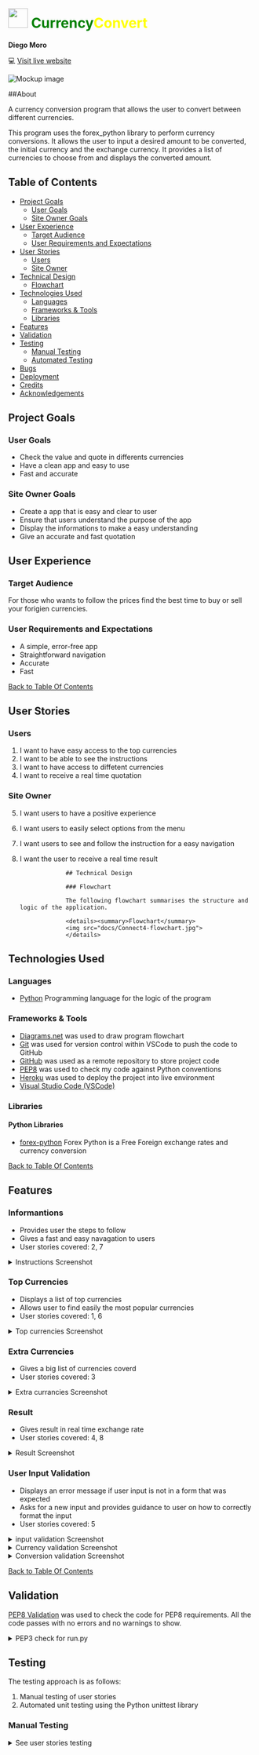 # <img src="images/exchange-rate.png" style="width: 40px;height:40px"> <span style="color: green">Currency</span><span style="color: yellow">Convert</span>

**Diego Moro** 

💻 [Visit live website](https://currencyconverter.herokuapp.com/)

![Mockup image](images/mockup_currencyconvert.png)

##About

A currency conversion program that allows the user to convert between different currencies.

This program uses the forex_python library to perform currency conversions. It allows the user to input a desired amount to be converted, the initial
currency and the exchange currency. It provides a list of currencies to choose from and displays the converted amount.

## Table of Contents
  - [Project Goals](#project-goals)
    - [User Goals](#user-goals)
    - [Site Owner Goals](#site-owner-goals)
  - [User Experience](#user-experience)
    - [Target Audience](#target-audience)
    - [User Requirements and Expectations](#user-requirements-and-expectations)
  - [User Stories](#user-stories)
    - [Users](#users)
    - [Site Owner](#site-owner)
  - [Technical Design](#technical-design)
    - [Flowchart](#flowchart)
  - [Technologies Used](#technologies-used)
    - [Languages](#languages)
    - [Frameworks & Tools](#frameworks--tools)
    - [Libraries](#libraries)
  - [Features](#features)
  - [Validation](#validation)
  - [Testing](#testing)
    - [Manual Testing](#manual-testing)
    - [Automated Testing](#automated-testing)
  - [Bugs](#bugs)
  - [Deployment](#deployment)
  - [Credits](#credits)
  - [Acknowledgements](#acknowledgements)

## Project Goals

### User Goals

- Check the value and quote in differents currencies
- Have a clean app and easy to use
- Fast and accurate

### Site Owner Goals

- Create a app that is easy and clear to user
- Ensure that users understand the purpose of the app
- Display the informations to make a easy understanding
- Give an accurate and fast quotation

## User Experience

### Target Audience

For those who wants to follow the prices find the best time to buy or sell your forigien currencies.

### User Requirements and Expectations

- A simple, error-free app
- Straightforward navigation
- Accurate
- Fast

[Back to Table Of Contents](#table-of-contents)

## User Stories

### Users

1. I want to have easy access to the top currencies
2. I want to be able to see the instructions
3. I want to have access to diffetent currencies
4. I want to receive a real time quotation

### Site Owner

5. I want users to have a positive experience
6. I want users to easily select options from the menu
7. I want users to see and follow the instruction for a easy navigation
8. I want the user to receive a real time result

                    ## Technical Design

                    ### Flowchart

                    The following flowchart summarises the structure and logic of the application.

                    <details><summary>Flowchart</summary>
                    <img src="docs/Connect4-flowchart.jpg">
                    </details>

## Technologies Used

### Languages

- [Python](https://www.python.org/) Programming language for the logic of the program

### Frameworks & Tools

- [Diagrams.net](https://app.diagrams.net/) was used to draw program flowchart
- [Git](https://git-scm.com/) was used for version control within VSCode to push the code to GitHub
- [GitHub](https://github.com/) was used as a remote repository to store project code
- [PEP8](http://pep8online.com/) was used to check my code against Python conventions
- [Heroku](https://heroku.com/) was used to deploy the project into live environment
- [Visual Studio Code (VSCode)](https://code.visualstudio.com/)

### Libraries

#### Python Libraries
- [forex-python](https://pypi.org/project/forex-python/) Forex Python is a Free Foreign exchange rates and currency conversion

[Back to Table Of Contents](#table-of-contents)

## Features

### Informantions

- Provides user the steps to follow
- Gives a fast and easy navagation to users
- User stories covered: 2, 7
 
<details>
    <summary>Instructions Screenshot</summary>

![Instructions](images/features/screenshot_information.png)
</details>

### Top Currencies
- Displays a list of top currencies
- Allows user to find easily the most popular currencies
- User stories covered: 1, 6
  
<details>
    <summary>Top currencies Screenshot</summary>

![Top currencies](images/features/screenshot_topcurrencies.png)
</details>

### Extra Currencies
- Gives a big list of currencies coverd
- User stories covered: 3

<details>
    <summary>Extra currancies Screenshot</summary>

![Extra currencies](images/features/screenshot_extra.png)
</details>

### Result
- Gives result in real time exchange rate
- User stories covered: 4, 8

<details>
    <summary>Result Screenshot</summary>

![Result](images/features/screenshot_result.png)
</details>

### User Input Validation
- Displays an error message if user input is not in a form that was expected
- Asks for a new input and provides guidance to user on how to correctly format the input
- User stories covered: 5

<details>
    <summary>input validation Screenshot</summary>

![Amount validation](images/input_validation/input_validation02.png)
</details>

<details>
    <summary>Currency validation Screenshot</summary>

![Currency validation](images/input_validation/input_validation01.png)
</details>

<details>
    <summary>Conversion validation Screenshot</summary>

![Conversion validation](images/input_validation/input_validation03.png)
</details>

[Back to Table Of Contents](#table-of-contents)

## Validation

[PEP8 Validation](https://pep8ci.herokuapp.com/) was used to check the code for PEP8 requirements. All the code passes with no errors and no warnings to show.

<details><summary>PEP3 check for run.py</summary>
<img src="images/validation/pep8.png">
</details>

## Testing

The testing approach is as follows:
1. Manual testing of user stories
2. Automated unit testing using the Python unittest library

### Manual Testing
<details><summary>See user stories testing</summary>

1. I want to have easy access to the top currencies

| **Feature**   | **Action**                    | **Expected Result**          | **Actual Result** |
| ------------- | ----------------------------- | ---------------------------- | ----------------- |
| Top Currencies | User can select or press 0 to pick an expecific one  | easy access | Works as expected |

<details><summary>Screenshot</summary>
<img src="images/testing/testing_topcurrencies.png">
</details>

2. I want to be able to see the instructions

| **Feature**   | **Action**                    | **Expected Result**          | **Actual Result** |
| ------------- | ----------------------------- | ---------------------------- | ----------------- |
| Instructions | follow the steps | easy understandin fast navigation | Works as expected |

<details><summary>Screenshot</summary>
<img src="images/testing/testing_instruction.png">
</details>

3. I want to have access to diffetent currencies

| **Feature**   | **Action**                    | **Expected Result**          | **Actual Result** |
| ------------- | ----------------------------- | ---------------------------- | ----------------- |
| Extra Currencies | We users press 0 they can choose a larger list of currencies  | easy access | Works as expected |

<details><summary>Screenshot</summary>
<img src="images/testing/testing_extra.png">
</details>

4. I want to receive a real time quotation

| **Feature**   | **Action**                    | **Expected Result**          | **Actual Result** |
| ------------- | ----------------------------- | ---------------------------- | ----------------- |
| Result | follow instrction set an amount, initial currency and currency to exchange | it gives a real time result  | Works as expected |

<details><summary>Screenshot</summary>
<img src="images/testing/testing_result.png">
</details>

5. I want users to have a positive experience

| **Feature**   | **Action**                    | **Expected Result**          | **Actual Result** |
| ------------- | ----------------------------- | ---------------------------- | ----------------- |
| Input Validation | Invalid data | Feedback message with instructions diplayed to the user  | Works as expected |

<details><summary>Screenshot</summary>
<img src="images/testing/testing_input1.png">
<img src="images/testing/testing_input2.png">
<img src="images/testing/testing_input3.png">
</details>

6. I want users to easily select options from the menu

| **Feature**   | **Action**                    | **Expected Result**          | **Actual Result** |
| ------------- | ----------------------------- | ---------------------------- | ----------------- |
| Top Currencies | List of top popular currencies | easy fast access  | Works as expected |

<details><summary>Screenshot</summary>
<img src="images/testing/testing_topcurrencies.png">
</details>

7. I want users to see and follow the instruction for a easy navigation

| **Feature**   | **Action**                    | **Expected Result**          | **Actual Result** |
| ------------- | ----------------------------- | ---------------------------- | ----------------- |
| instruction | Follow the steps | For easy and fast understaanding  | Works as expected |

<details><summary>Screenshot</summary>
<img src="images/testing/testing_instructions.png">
</details>

8. I want the user to receive a real time result

| **Feature**   | **Action**                    | **Expected Result**          | **Actual Result** |
| ------------- | ----------------------------- | ---------------------------- | ----------------- |
| Result | Follow instrction set an amount, initial currency and currency to exchange | it gives a real time result  | Works as expected |

<details><summary>Screenshot</summary>
<img src="images/testing/testing_result.png">
</details>
